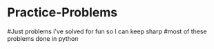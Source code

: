 # Practice-Problems
#Just problems i've solved for fun so I can keep sharp
#most of these problems done in python
